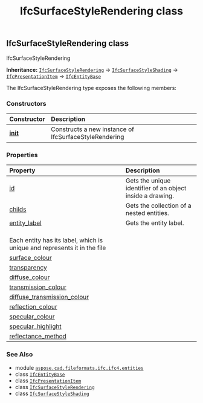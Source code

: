 ﻿---
title: IfcSurfaceStyleRendering class
second_title: Aspose.CAD for Python via .NET API References
description: 
type: docs
weight: 6810
url: /python-net/aspose.cad.fileformats.ifc.ifc4.entities/ifcsurfacestylerendering/
is_root: false
---

## IfcSurfaceStyleRendering class

IfcSurfaceStyleRendering



**Inheritance:** [`IfcSurfaceStyleRendering`](/cad/python-net/aspose.cad.fileformats.ifc.ifc4.entities/ifcsurfacestylerendering) → 
[`IfcSurfaceStyleShading`](/cad/python-net/aspose.cad.fileformats.ifc.ifc4.entities/ifcsurfacestyleshading) → 
[`IfcPresentationItem`](/cad/python-net/aspose.cad.fileformats.ifc.ifc4.entities/ifcpresentationitem) → 
[`IfcEntityBase`](/cad/python-net/aspose.cad.fileformats.ifc/ifcentitybase)



The IfcSurfaceStyleRendering type exposes the following members:

### Constructors
| Constructor | Description |
| :- | :- |
| [__init__](/cad/python-net/aspose.cad.fileformats.ifc.ifc4.entities/ifcsurfacestylerendering/__init__/#) | Constructs a new instance of IfcSurfaceStyleRendering |


### Properties
| Property | Description |
| :- | :- |
| [id](/cad/python-net/aspose.cad.fileformats.ifc.ifc4.entities/ifcsurfacestylerendering/id) | Gets the unique identifier of an object inside a drawing. |
| [childs](/cad/python-net/aspose.cad.fileformats.ifc.ifc4.entities/ifcsurfacestylerendering/childs) | Gets the collection of a nested entities. |
| [entity_label](/cad/python-net/aspose.cad.fileformats.ifc.ifc4.entities/ifcsurfacestylerendering/entity_label) | Gets the entity label.<br/>Each entity has its label, which is unique and represents it in the file |
| [surface_colour](/cad/python-net/aspose.cad.fileformats.ifc.ifc4.entities/ifcsurfacestylerendering/surface_colour) |  |
| [transparency](/cad/python-net/aspose.cad.fileformats.ifc.ifc4.entities/ifcsurfacestylerendering/transparency) |  |
| [diffuse_colour](/cad/python-net/aspose.cad.fileformats.ifc.ifc4.entities/ifcsurfacestylerendering/diffuse_colour) |  |
| [transmission_colour](/cad/python-net/aspose.cad.fileformats.ifc.ifc4.entities/ifcsurfacestylerendering/transmission_colour) |  |
| [diffuse_transmission_colour](/cad/python-net/aspose.cad.fileformats.ifc.ifc4.entities/ifcsurfacestylerendering/diffuse_transmission_colour) |  |
| [reflection_colour](/cad/python-net/aspose.cad.fileformats.ifc.ifc4.entities/ifcsurfacestylerendering/reflection_colour) |  |
| [specular_colour](/cad/python-net/aspose.cad.fileformats.ifc.ifc4.entities/ifcsurfacestylerendering/specular_colour) |  |
| [specular_highlight](/cad/python-net/aspose.cad.fileformats.ifc.ifc4.entities/ifcsurfacestylerendering/specular_highlight) |  |
| [reflectance_method](/cad/python-net/aspose.cad.fileformats.ifc.ifc4.entities/ifcsurfacestylerendering/reflectance_method) |  |



### See Also
* module [`aspose.cad.fileformats.ifc.ifc4.entities`](..)
* class [`IfcEntityBase`](/cad/python-net/aspose.cad.fileformats.ifc/ifcentitybase)
* class [`IfcPresentationItem`](/cad/python-net/aspose.cad.fileformats.ifc.ifc4.entities/ifcpresentationitem)
* class [`IfcSurfaceStyleRendering`](/cad/python-net/aspose.cad.fileformats.ifc.ifc4.entities/ifcsurfacestylerendering)
* class [`IfcSurfaceStyleShading`](/cad/python-net/aspose.cad.fileformats.ifc.ifc4.entities/ifcsurfacestyleshading)
